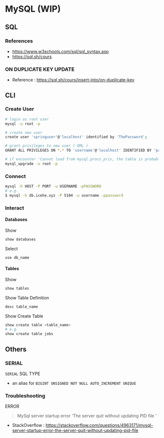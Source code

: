 # MySQL (WIP)

## SQL

### References

- https://www.w3schools.com/sql/sql_syntax.asp
- https://sql.sh/cours

### ON DUPLICATE KEY UPDATE

- Reference : https://sql.sh/cours/insert-into/on-duplicate-key

## CLI

### Create User

```bash
# login as root user
mysql -u root -p

# create new user
create user 'springuser'@'localhost' identified by 'ThePassword';

# grant privileges to new user ( DML )
GRANT ALL PRIVILEGES ON *.* TO 'username'@'localhost' IDENTIFIED BY 'password';

# if encounter 'Cannot load from mysql.procs_priv, the table is probably corrupted'
mysql_upgrade -u root -p
```

### Connect

```bash
mysql -h HOST -P PORT -u USERNAME -pPASSWORD
# e.g.
$ mysql -h db.icehe.xyz -P 5104 -u username -ppassword
```

### Interact

#### Databases

Show

```bash
show databases
```

Select

```bash
use db_name
```

#### Tables

Show

```bash
show tables
```

Show Table Definition

```bash
desc table_name
```

Show Create Table

```bash
show create table <table_name>
# e.g.
show create table jobs
```

## Others

### SERIAL

`SERIAL` SQL TYPE

- an alias for `BIGINT UNSIGNED NOT NULL AUTO_INCREMENT UNIQUE`

### Troubleshooting

ERROR

> MySql server startup error 'The server quit without updating PID file '

- StackOverflow : https://stackoverflow.com/questions/4963171/mysql-server-startup-error-the-server-quit-without-updating-pid-file

